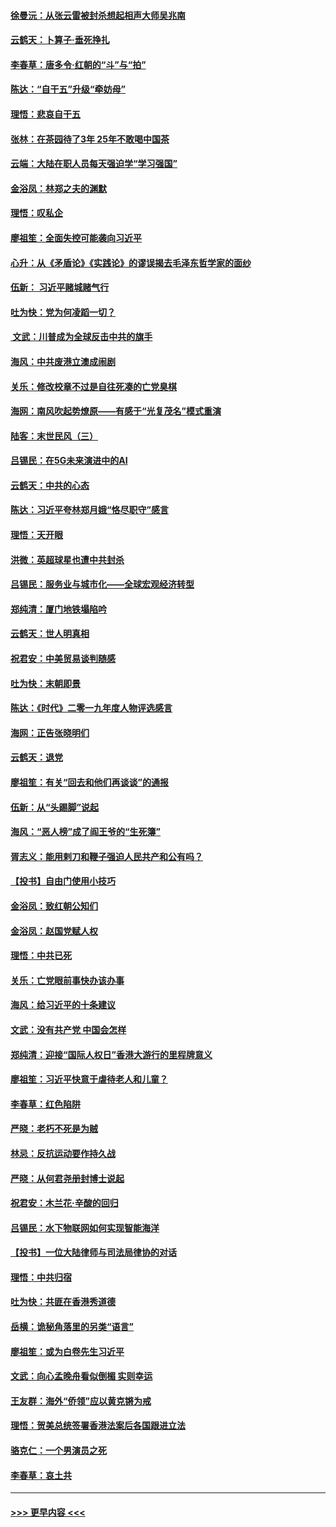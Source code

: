 #### [徐曼沅：从张云雷被封杀想起相声大师吴兆南](../pages/nsc993/n11741816.md?t=12250011) 
#### [云鹤天：卜算子‧垂死挣扎](../pages/nsc993/n11739956.md?t=12250011) 
#### [李春草：唐多令‧红朝的“斗”与“拍”](../pages/nsc993/n11739830.md?t=12250011) 
#### [陈达：“自干五”升级“牵妨母”](../pages/nsc993/n11739724.md?t=12250011) 
#### [理悟：悲哀自干五](../pages/nsc993/n11739547.md?t=12250011) 
#### [张林：在茶园待了3年 25年不敢喝中国茶](../pages/nsc993/n11739240.md?t=12250011) 
#### [云端：大陆在职人员每天强迫学“学习强国”](../pages/nsc993/n11738735.md?t=12250011) 
#### [金浴凤：林郑之夫的渊默](../pages/nsc993/n11737735.md?t=12250011) 
#### [理悟：叹私企](../pages/nsc993/n11737715.md?t=12250011) 
#### [廖祖笙：全面失控可能袭向习近平](../pages/nsc993/n11737704.md?t=12250011) 
#### [心升：从《矛盾论》《实践论》的谬误揭去毛泽东哲学家的面纱](../pages/nsc993/n11736962.md?t=12250011) 
#### [伍新： 习近平赌城赌气行](../pages/nsc993/n11736929.md?t=12250011) 
#### [吐为快：党为何凌蹈一切？](../pages/nsc993/n11736915.md?t=12250011) 
#### [ 文武：川普成为全球反击中共的旗手](../pages/nsc993/n11736882.md?t=12250011) 
#### [海风：中共废港立澳成闹剧](../pages/nsc993/n11735857.md?t=12250011) 
#### [关乐：修改校章不过是自往死凑的亡党臭棋](../pages/nsc993/n11735097.md?t=12250011) 
#### [海网：南风吹起势燎原——有感于“光复茂名”模式重演](../pages/nsc993/n11732308.md?t=12250011) 
#### [陆客：末世民风（三）](../pages/nsc993/n11732211.md?t=12250011) 
#### [吕锡民：在5G未来演进中的AI](../pages/nsc993/n11730010.md?t=12250011) 
#### [云鹤天：中共的心态](../pages/nsc993/n11729906.md?t=12250011) 
#### [陈达：习近平夸林郑月娥“恪尽职守”感言](../pages/nsc993/n11729881.md?t=12250011) 
#### [理悟：天开眼](../pages/nsc993/n11729699.md?t=12250011) 
#### [洪微：英超球星也遭中共封杀](../pages/nsc993/n11727243.md?t=12250011) 
#### [吕锡民：服务业与城市化——全球宏观经济转型](../pages/nsc993/n11725845.md?t=12250011) 
#### [郑纯清：厦门地铁塌陷吟](../pages/nsc993/n11725813.md?t=12250011) 
#### [云鹤天：世人明真相](../pages/nsc993/n11725621.md?t=12250011) 
#### [祝君安：中美贸易谈判随感](../pages/nsc993/n11725609.md?t=12250011) 
#### [吐为快：末朝即景](../pages/nsc993/n11723365.md?t=12250011) 
#### [陈达：《时代》二零一九年度人物评选感言](../pages/nsc993/n11723337.md?t=12250011) 
#### [海网：正告张晓明们](../pages/nsc993/n11723228.md?t=12250011) 
#### [云鹤天：退党](../pages/nsc993/n11723056.md?t=12250011) 
#### [廖祖笙：有关“回去和他们再谈谈”的通报](../pages/nsc993/n11722442.md?t=12250011) 
#### [伍新：从“头踢脚”说起](../pages/nsc993/n11722429.md?t=12250011) 
#### [海风：“恶人榜”成了阎王爷的“生死簿”](../pages/nsc993/n11722272.md?t=12250011) 
#### [胥志义：能用剌刀和鞭子强迫人民共产和公有吗？](../pages/nsc993/n11720569.md?t=12250011) 
#### [【投书】自由门使用小技巧](../pages/nsc993/n11720180.md?t=12250011) 
#### [金浴凤：致红朝公知们](../pages/nsc993/n11720563.md?t=12250011) 
#### [金浴凤：赵国党赋人权](../pages/nsc993/n11720533.md?t=12250011) 
#### [理悟：中共已死](../pages/nsc993/n11720233.md?t=12250011) 
#### [关乐：亡党眼前事快办该办事](../pages/nsc993/n11719160.md?t=12250011) 
#### [海风：给习近平的十条建议](../pages/nsc993/n11717616.md?t=12250011) 
#### [文武：没有共产党 中国会怎样](../pages/nsc993/n11717584.md?t=12250011) 
#### [郑纯清：迎接“国际人权日”香港大游行的里程牌意义](../pages/nsc993/n11717417.md?t=12250011) 
#### [廖祖笙：习近平快意于虐待老人和儿童？](../pages/nsc993/n11715313.md?t=12250011) 
#### [李春草：红色陷阱](../pages/nsc993/n11715029.md?t=12250011) 
#### [严晓：老朽不死是为贼](../pages/nsc993/n11712910.md?t=12250011) 
#### [林忌：反抗运动要作持久战](../pages/nsc993/n11712623.md?t=12250011) 
#### [严晓：从何君尧册封博士说起](../pages/nsc993/n11712465.md?t=12250011) 
#### [祝君安：木兰花·辛酸的回归](../pages/nsc993/n11712381.md?t=12250011) 
#### [吕锡民：水下物联网如何实现智能海洋](../pages/nsc993/n11711158.md?t=12250011) 
#### [【投书】一位大陆律师与司法局律协的对话](../pages/nsc993/n11709675.md?t=12250011) 
#### [理悟：中共归宿](../pages/nsc993/n11710059.md?t=12250011) 
#### [吐为快：共匪在香港秀道德](../pages/nsc993/n11709979.md?t=12250011) 
#### [岳横：诡秘角落里的另类“语言”](../pages/nsc993/n11709792.md?t=12250011) 
#### [廖祖笙：或为白卷先生习近平](../pages/nsc993/n11708330.md?t=12250011) 
#### [文武：向心孟晚舟看似倒楣 实则幸运](../pages/nsc993/n11708236.md?t=12250011) 
#### [王友群：海外“侨领”应以黄克锵为戒](../pages/nsc993/n11706176.md?t=12250011) 
#### [理悟：贺美总统签署香港法案后各国跟进立法](../pages/nsc993/n11706853.md?t=12250011) 
#### [骆克仁：一个男演员之死](../pages/nsc993/n11706677.md?t=12250011) 
#### [李春草：哀土共](../pages/nsc993/n11706255.md?t=12250011) 

----
#### [ >>> 更早内容 <<< ](../indexes/nsc993-earlier.md)
